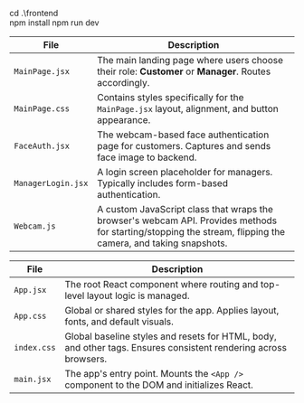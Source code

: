 cd .\frontend\
npm install
npm run dev

| File               | Description                                                                                                                                                  |
| ------------------ | ------------------------------------------------------------------------------------------------------------------------------------------------------------ |
| `MainPage.jsx`     | The main landing page where users choose their role: **Customer** or **Manager**. Routes accordingly.                                                        |
| `MainPage.css`     | Contains styles specifically for the `MainPage.jsx` layout, alignment, and button appearance.                                                                |
| `FaceAuth.jsx`     | The webcam-based face authentication page for customers. Captures and sends face image to backend.                                                           |
| `ManagerLogin.jsx` | A login screen placeholder for managers. Typically includes form-based authentication.                                                                       |
| `Webcam.js`        | A custom JavaScript class that wraps the browser's webcam API. Provides methods for starting/stopping the stream, flipping the camera, and taking snapshots. |

| File        | Description                                                                                                     |
| ----------- | --------------------------------------------------------------------------------------------------------------- |
| `App.jsx`   | The root React component where routing and top-level layout logic is managed.                                   |
| `App.css`   | Global or shared styles for the app. Applies layout, fonts, and default visuals.                                |
| `index.css` | Global baseline styles and resets for HTML, body, and other tags. Ensures consistent rendering across browsers. |
| `main.jsx`  | The app's entry point. Mounts the `<App />` component to the DOM and initializes React.                         |
